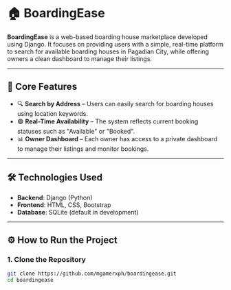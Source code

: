 # 🏠 BoardingEase

**BoardingEase** is a web-based boarding house marketplace developed using Django. It focuses on providing users with a simple, real-time platform to search for available boarding houses in Pagadian City, while offering owners a clean dashboard to manage their listings.

---

## 🚀 Core Features

- 🔍 **Search by Address** – Users can easily search for boarding houses using location keywords.
- 🟢 **Real-Time Availability** – The system reflects current booking statuses such as "Available" or "Booked".
- 📊 **Owner Dashboard** – Each owner has access to a private dashboard to manage their listings and monitor bookings.

---

## 🛠 Technologies Used

- **Backend**: Django (Python)
- **Frontend**: HTML, CSS, Bootstrap
- **Database**: SQLite (default in development)

---

## ⚙️ How to Run the Project

### 1. Clone the Repository

```bash
git clone https://github.com/mgamerxph/boardingease.git
cd boardingease
